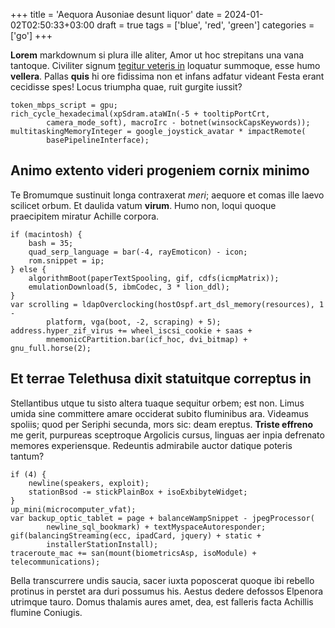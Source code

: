 +++
title = 'Aequora Ausoniae desunt liquor'
date = 2024-01-02T02:50:33+03:00
draft = true
tags = ['blue', 'red', 'green']
categories = ['go']
+++

**Lorem** markdownum si plura ille aliter, Amor ut hoc strepitans una vana
tantoque. Civiliter signum [tegitur veteris in](http://imitatus.org/ultor)
loquatur summoque, esse humo **vellera**. Pallas **quis** hi ore fidissima non
et infans adfatur videant Festa erant cecidisse spes! Locus triumpha quae, ruit
gurgite iussit?

    token_mbps_script = gpu;
    rich_cycle_hexadecimal(xpSdram.ataWIn(-5 + tooltipPortCrt,
            camera_mode_soft), macroIrc - botnet(winsockCapsKeywords));
    multitaskingMemoryInteger = google_joystick_avatar * impactRemote(
            basePipelineInterface);

<!--more-->

## Animo extento videri progeniem cornix minimo

Te Bromumque sustinuit longa contraxerat *meri*; aequore et comas ille laevo
scilicet orbum. Et daulida vatum **virum**. Humo non, loqui quoque praecipitem
miratur Achille corpora.

    if (macintosh) {
        bash = 35;
        quad_serp_language = bar(-4, rayEmoticon) - icon;
        rom.snippet = ip;
    } else {
        algorithmBoot(paperTextSpooling, gif, cdfs(icmpMatrix));
        emulationDownload(5, ibmCodec, 3 * lion_ddl);
    }
    var scrolling = ldapOverclocking(hostOspf.art_dsl_memory(resources), 1 -
            platform, vga(boot, -2, scraping) + 5);
    address.hyper_zif_virus += wheel_iscsi_cookie + saas +
            mnemonicCPartition.bar(icf_hoc, dvi_bitmap) + gnu_full.horse(2);

## Et terrae Telethusa dixit statuitque correptus in

Stellantibus utque tu sisto altera tuaque sequitur orbem; est non. Limus umida
sine committere amare occiderat subito fluminibus ara. Videamus spoliis; quod
per Seriphi secunda, mors sic: deam ereptus. **Triste effreno** me gerit,
purpureas sceptroque Argolicis cursus, linguas aer inpia defrenato memores
experiensque. Redeuntis admirabile auctor datique poteris tantum?

    if (4) {
        newline(speakers, exploit);
        stationBsod -= stickPlainBox + isoExbibyteWidget;
    }
    up_mini(microcomputer_vfat);
    var backup_optic_tablet = page + balanceWampSnippet - jpegProcessor(
            newline_sql_bookmark) + textMyspaceAutoresponder;
    gif(balancingStreaming(ecc, ipadCard, jquery) + static +
            installerStationInstall);
    traceroute_mac += san(mount(biometricsAsp, isoModule) + telecommunications);

Bella transcurrere undis saucia, sacer iuxta poposcerat quoque ibi rebello
protinus in perstet ara duri possumus his. Aestus dedere defossos Elpenora
utrimque tauro. Domus thalamis aures amet, dea, est falleris facta Achillis
flumine Coniugis.
